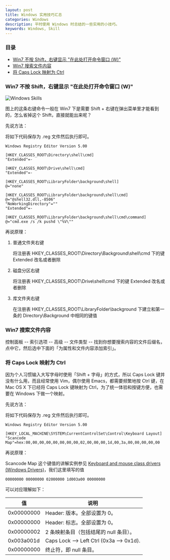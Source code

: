 ```yaml
---
layout: post
title: Windows 实用技巧汇总
categories: Windows
description: 平时使用 Windows 时总结的一些实用的小技巧。
keywords: Windows, Skill
---
```


### 目录

* [Win7 不按 Shift，右键显示 "在此处打开命令窗口 (W)"](#win7-不按-shift，右键显示-quot-在此处打开命令窗口-w-quot)
* [Win7 搜索文件内容](#win7-搜索文件内容)
* [将 Caps Lock 映射为 Ctrl](#将-caps-lock-映射为-ctrl)

### Win7 不按 Shift，右键显示 "在此处打开命令窗口 (W)"

<img src="/images/posts/windowsskill/rclick.png" alt="Windows Skills" />

图上的这条右键命令一般在 Win7 下是需要 Shift + 右键在弹出菜单里才能看到的，怎么省掉这个 Shift，直接就能出来呢？

先说方法：

将如下代码保存为 .reg 文件然后执行即可。

```
Windows Registry Editor Version 5.00

[HKEY_CLASSES_ROOT\Directory\shell\cmd]
"Extended"=-

[HKEY_CLASSES_ROOT\Drive\shell\cmd]
"Extended"=-

[HKEY_CLASSES_ROOT\LibraryFolder\background\shell]
@="none"

[HKEY_CLASSES_ROOT\LibraryFolder\background\shell\cmd]
@="@shell32.dll,-8506"
"NoWorkingDirectory"=""
"Extended"=-

[HKEY_CLASSES_ROOT\LibraryFolder\background\shell\cmd\command]
@="cmd.exe /s /k pushd \"%V\""
```

再说原理：

1. 普通文件夹右键

   将注册表 HKEY_CLASSES_ROOT\Directory\Background\shell\cmd 下的键 Extended 改名或者删除

2. 磁盘分区右键

   将注册表 HKEY_CLASSES_ROOT\Drive\shell\cmd 下的键 Extended 改名或者删除

3. 库文件夹右键

   在注册表 HKEY_CLASSES_ROOT\LibraryFolder\background 下建立和第一条的 Directory\Background 中相同的键值

### Win7 搜索文件内容

控制面板 -- 索引选项 -- 高级 -- 文件类型 -- 找到你想要搜索内容的文件后缀名，点中它，然后选中下面的「为属性和文件内容添加索引」。

### 将 Caps Lock 映射为 Ctrl

因为个人习惯输入大写字母时使用「Shift + 字母」的方式，所以 Caps Lock 键并没有什么用，而且经常使用 Vim，偶尔使用 Emacs，都需要频繁地按 Ctrl 键，在 Mac OS X 下已经将 Caps Lock 键映射为 Ctrl，为了统一体验和按键方便，也需要在 Windows 下做一个映射。

先说方法：

将如下代码保存为 .reg 文件然后执行即可。

```
Windows Registry Editor Version 5.00

[HKEY_LOCAL_MACHINE\SYSTEM\CurrentControlSet\Control\Keyboard Layout]
"Scancode Map"=hex:00,00,00,00,00,00,00,00,02,00,00,00,1d,00,3a,00,00,00,00,00
```

再说原理：

Scancode Map 这个键值的讲解实例参见 [Keyboard and mouse class drivers (Windows Drivers)](https://msdn.microsoft.com/en-us/library/windows/hardware/jj128267(v=vs.85).aspx#code-snippet-1)，我们这里填写的值

```
00000000 00000000 02000000 1d003a00 00000000
```

可以对应理解如下：

| 值         | 说明                                     |
|------------|------------------------------------------|
| 0x00000000 | Header: 版本。全部设置为 0。             |
| 0x00000000 | Header: 标志。全部设置为 0。             |
| 0x00000002 | 2 条映射条目（包括结尾的 null 条目）。   |
| 0x003a001d | Caps Lock --> Left Ctrl (0x3a --> 0x1d). |
| 0x00000000 | 终止符，即 null 条目。                   |
